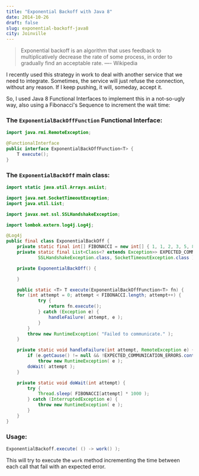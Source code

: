 ```yaml
---
title: "Exponential Backoff with Java 8"
date: 2014-10-26
draft: false
slug: exponential-backoff-java8
city: Joinville
---
```


> Exponential backoff is an algorithm that uses feedback to multiplicatively decrease the rate of some process, in order to gradually find an acceptable rate. 
> —- Wikipedia

I recently used this strategy in work to deal with another service that we need to integrate. Sometimes, the service will just refuse the connection, without any reason. If I keep pushing, it will, someday, accept it.

So, I used Java 8 Functional Interfaces to implement this in a not-so-ugly way, also using a Fibonacci's Sequence to increment the wait time:

### The `ExponentialBackOffFunction` Functional Interface:

```java
import java.rmi.RemoteException;

@FunctionalInterface
public interface ExponentialBackOffFunction<T> {
	T execute();
}
```

### The `ExponentialBackOff` main class:

```java
import static java.util.Arrays.asList;

import java.net.SocketTimeoutException;
import java.util.List;

import javax.net.ssl.SSLHandshakeException;

import lombok.extern.log4j.Log4j;

@Log4j
public final class ExponentialBackOff {
	private static final int[] FIBONACCI = new int[] { 1, 1, 2, 3, 5, 8, 13 };
	private static final List<Class<? extends Exception>> EXPECTED_COMMUNICATION_ERRORS = asList(
			SSLHandshakeException.class, SocketTimeoutException.class );

	private ExponentialBackOff() {

	}

	public static <T> T execute(ExponentialBackOffFunction<T> fn) {
    for (int attempt = 0; attempt < FIBONACCI.length; attempt++) {
			try {
				return fn.execute();
			} catch (Exception e) {
				handleFailure( attempt, e );
			}
		}
		throw new RuntimeException( "Failed to communicate." );
	}

	private static void handleFailure(int attempt, RemoteException e) {
		if (e.getCause() != null && !EXPECTED_COMMUNICATION_ERRORS.contains( e.getCause().getClass() ))
			throw new RuntimeException( e );
		doWait( attempt );
	}

	private static void doWait(int attempt) {
		try {
			Thread.sleep( FIBONACCI[attempt] * 1000 );
		} catch (InterruptedException e) {
			throw new RuntimeException( e );
		}
	}
}
```

### Usage:

```java
ExponentialBackoff.execute( () -> work() );
```

This will try to execute the `work` method incrementing the time between each call that fail with an expected error.
